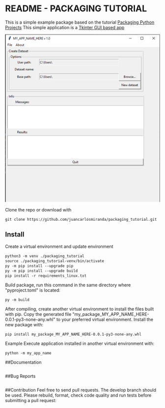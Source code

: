 # README - PACKAGING TUTORIAL
This is a simple example package based on the tutorial [Packaging Python Projects](https://packaging.python.org/en/latest/tutorials/packaging-projects/)
This simple application is a [Tkinter GUI based app](https://docs.python.org/es/3/library/tkinter.html)

![app_example_1](https://github.com/juancarlosmiranda/packaging_tutorial/blob/main/img/app_example_1.png?raw=true)


Clone the repo or download with
```
git clone https://github.com/juancarlosmiranda/packaging_tutorial.git
```
## Install

Create a virtual environment and update environment
```
python3 -m venv ./packaging_tutorial
source ./packaging_tutorial-venv/bin/activate
py -m pip install --upgrade pip
py -m pip install --upgrade build
pip install -r requirements_linux.txt
```

Build package, run this command in the same directory where "pyproject.toml" is located:
```
py -m build
```

After compiling, create another virtual environment to install the files built with pip.
Copy the generated file "my_package_MY_APP_NAME_HERE-0.0.1-py3-none-any.whl" to your preferred virtual environment.
Install the new package with:

```
pip install my_package_MY_APP_NAME_HERE-0.0.1-py3-none-any.whl
```

Example
Execute application installed in another virtual environment with: 
```
python -m my_app_name
```

##Documentation
```
```
##Bug Reports
```
```

##Contribution
Feel free to send pull requests. The develop branch should be used.
Please rebuild, format, check code quality and run tests before submitting a pull request:

